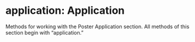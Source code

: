 # application: Application

Methods for working with the Poster Application section. All methods of this section begin with “application.”

